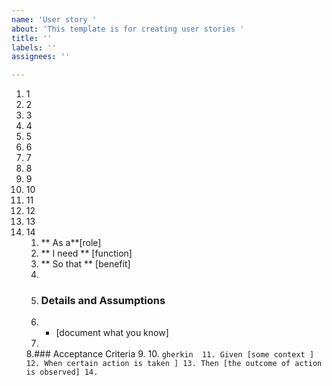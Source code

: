 ```yaml
---
name: 'User story '
about: 'This template is for creating user stories '
title: ''
labels: ''
assignees: ''

---
```


1. 1
2. 2
3. 3
4. 4
5. 5
6. 6
7. 7
8. 8
9. 9
10. 10
11. 11
12. 12
13. 13
14. 14 
     1. ** As a**[role]
     2. ** I need ** [function]
     3. ** So that ** [benefit]
    4.
    5. ### Details and Assumptions 
    6. * [document what you know]
    7. 
    8.###  Acceptance Criteria 
    9. 
    10. ```gherkin 
    11. Given [some context ]
    12. When certain action is taken ]
    13. Then [the outcome of action is observed]
    14. ```
